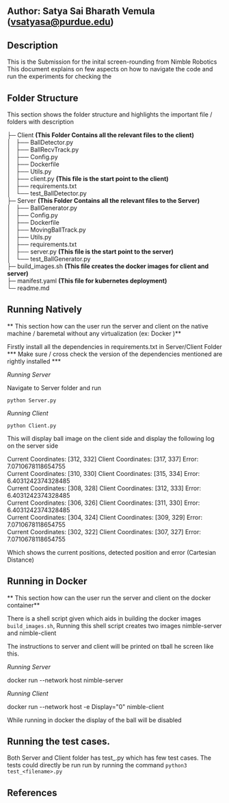 ## Author: Satya Sai Bharath Vemula (vsatyasa@purdue.edu)


## Description

This is the Submission for the inital screen-rounding from Nimble Robotics
This document explains on few aspects on how to navigate the code and run the experiments for checking the 


## Folder Structure

This section shows the folder structure and highlights the important file / folders with description

├─ Client **(This Folder Contains all the relevant files to the client)** <br>
│   ├── BallDetector.py <br>
│   ├── BallRecvTrack.py <br>
│   ├── Config.py <br>
│   ├── Dockerfile <br>
│   ├── Utils.py <br>
│   ├── client.py **(This file is the start point to the client)** <br>
│   ├── requirements.txt <br>
│   └── test_BallDetector.py <br>
├─ Server **(This Folder Contains all the relevant files to the Server)** <br>
│   ├── BallGenerator.py <br>
│   ├── Config.py <br>
│   ├── Dockerfile <br>
│   ├── MovingBallTrack.py <br>
│   ├── Utils.py <br>
│   ├── requirements.txt <br>
│   ├── server.py **(This file is the start point to the server)** <br>
│   └── test_BallGenerator.py <br>
├─ build_images.sh **(This file creates the docker images for client and server)** <br>
├─ manifest.yaml  **(This file for kubernetes deployment)** <br>
└─ readme.md <br>


## Running Natively

** This section how can the user run the server and client on the native machine / baremetal without any virtualization (ex: Docker )**

Firstly install all the dependencies in requirements.txt in Server/Client Folder 
*** Make sure  / cross check the version of the dependencies mentioned are rightly installed ***

_Running Server_

Navigate to Server folder and run

`python Server.py`

_Running Client_

`python Client.py`

This will display ball image on the client side and display the following log on the server side 

Current Coordinates: [312, 332] Client Coordinates: [317, 337] Error: 7.0710678118654755 <br>
Current Coordinates: [310, 330] Client Coordinates: [315, 334] Error: 6.4031242374328485 <br>
Current Coordinates: [308, 328] Client Coordinates: [312, 333] Error: 6.4031242374328485 <br>
Current Coordinates: [306, 326] Client Coordinates: [311, 330] Error: 6.4031242374328485 <br>
Current Coordinates: [304, 324] Client Coordinates: [309, 329] Error: 7.0710678118654755 <br>
Current Coordinates: [302, 322] Client Coordinates: [307, 327] Error: 7.0710678118654755 <br>

Which shows the current positions, detected position and error (Cartesian Distance)


## Running in Docker


** This section how can the user run the server and client on the docker container**

There is a shell script given which aids in building the docker images `build_images.sh`, Running this shell script creates two images
nimble-server and nimble-client

The instructions to server and client will be printed on tball he screen like this.

_Running Server_

docker run --network host nimble-server

_Running Client_

docker run --network host -e Display="0" nimble-client

While running in docker the display of the ball will be disabled


## Running the test cases.

Both Server and Client folder has test_<filename>.py which has few test cases.
The tests could directly be run run by running the command `python3 test_<filename>.py`

## References
